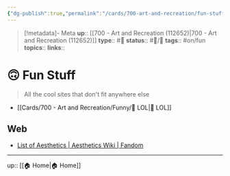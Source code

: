 ```yaml
---
{"dg-publish":true,"permalink":"/cards/700-art-and-recreation/fun-stuff/","title":"Fun Stuff"}
---
```


> [!metadata]- Meta
> **up**:: [[700 - Art and Recreation (112652)\|700 - Art and Recreation (112652)]]
> **type**:: #📝 
> **status**:: #📝/🌱 
> **tags**::  #on/fun
> **topics**:: 
> **links**::


# 🙃 Fun Stuff

> All the cool sites that don't fit anywhere else

- [[Cards/700 - Art and Recreation/Funny/🤣 LOL\|🤣 LOL]]

## Web
- [List of Aesthetics | Aesthetics Wiki | Fandom](https://aesthetics.fandom.com/wiki/List_of_Aesthetics#B)

---
up:: [[🏠 Home\|🏠 Home]]

